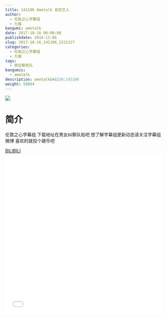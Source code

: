 ```yaml
---
title: 141106 Ametalk 自恋艺人
author: 
  - 伦敦之心字幕组
  - 九條
bangumi: ametalk
date: 2017-10-16 00:00:00
publishdate: 2014-11-06
slug: 2017-10-16_141106_2221127
categories: 
  - 伦敦之心字幕组
  - 九條
tags: 
  - 雨后敢死队
bangumis: 
  - ametalk
description: ametalk&#8226;141106
weight: 58894
---
```


![](https://i.imgur.com/AKE2FS4.jpg)

# 简介  
伦敦之心字幕组 下载地址在男女纠察队贴吧 想了解字幕组更新动态请关注字幕组微博 喜欢的就投个硬币吧

  [BILIBILI](https://www.bilibili.com/video/av2221127/)


<div class="vcontainer">  <iframe class='video' src="//www.bilibili.com/html/html5player.html?cid=3452214&aid=2221127" width="100%" height="500" frameborder="0" allowfullscreen="allowfullscreen"></iframe></div>
